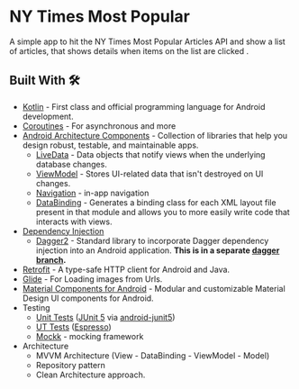 # NY Times Most Popular
A simple app to hit the NY Times Most Popular Articles API and show a list of articles, that shows details when items on the list are clicked . 



## Built With 🛠
- [Kotlin](https://kotlinlang.org/) - First class and official programming language for Android development.
- [Coroutines](https://kotlinlang.org/docs/reference/coroutines-overview.html) - For asynchronous and more
- [Android Architecture Components](https://developer.android.com/topic/libraries/architecture) - Collection of libraries that help you design robust, testable, and maintainable apps.
  - [LiveData](https://developer.android.com/topic/libraries/architecture/livedata) - Data objects that notify views when the underlying database changes.
  - [ViewModel](https://developer.android.com/topic/libraries/architecture/viewmodel) - Stores UI-related data that isn't destroyed on UI changes.
  - [Navigation](https://developer.android.com/topic/libraries/architecture/navigation/) - in-app navigation
  - [DataBinding](https://developer.android.com/topic/libraries/view-binding) - Generates a binding class for each XML layout file present in that module and allows you to more easily write code that interacts with views.
- [Dependency Injection](https://developer.android.com/training/dependency-injection)
  - [Dagger2](https://dagger.dev/) - Standard library to incorporate Dagger dependency injection into an Android application. **This is in a separate [dagger branch](https://github.com/wajahatkarim3/Imagine/tree/dagger-branch).**
- [Retrofit](https://square.github.io/retrofit/) - A type-safe HTTP client for Android and Java.
- [Glide](https://github.com/bumptech/glide) - For Loading images from Urls.
- [Material Components for Android](https://github.com/material-components/material-components-android) - Modular and customizable Material Design UI components for Android.
- Testing
  - [Unit Tests](https://en.wikipedia.org/wiki/Unit_testing) ([JUnit 5](https://junit.org/junit5/) via [android-junit5](https://github.com/mannodermaus/android-junit5))
  - [UT Tests](https://en.wikipedia.org/wiki/Graphical_user_interface_testing) ([Espresso](https://developer.android.com/training/testing/espresso))
  - [Mockk](https://mockk.io/) - mocking framework
- Architecture
  - MVVM Architecture (View - DataBinding - ViewModel - Model)
  - Repository pattern
  - Clean Architecture approach.
